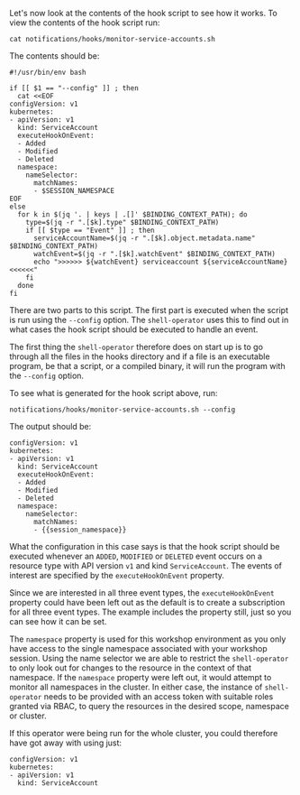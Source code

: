Let's now look at the contents of the hook script to see how it works. To view the contents of the hook script run:

```execute
cat notifications/hooks/monitor-service-accounts.sh
```

The contents should be:

```
#!/usr/bin/env bash

if [[ $1 == "--config" ]] ; then
  cat <<EOF
configVersion: v1
kubernetes:
- apiVersion: v1
  kind: ServiceAccount
  executeHookOnEvent:
  - Added
  - Modified
  - Deleted
  namespace:
    nameSelector:
      matchNames:
      - $SESSION_NAMESPACE
EOF
else
  for k in $(jq '. | keys | .[]' $BINDING_CONTEXT_PATH); do
    type=$(jq -r ".[$k].type" $BINDING_CONTEXT_PATH)
    if [[ $type == "Event" ]] ; then
      serviceAccountName=$(jq -r ".[$k].object.metadata.name" $BINDING_CONTEXT_PATH)
      watchEvent=$(jq -r ".[$k].watchEvent" $BINDING_CONTEXT_PATH)
      echo ">>>>>> ${watchEvent} serviceaccount ${serviceAccountName} <<<<<<"
    fi
  done
fi
```

There are two parts to this script. The first part is executed when the script is run using the ``--config`` option. The ``shell-operator`` uses this to find out in what cases the hook script should be executed to handle an event.

The first thing the ``shell-operator`` therefore does on start up is to go through all the files in the hooks directory and if a file is an executable program, be that a script, or a compiled binary, it will run the program with the ``--config`` option.

To see what is generated for the hook script above, run:

```execute
notifications/hooks/monitor-service-accounts.sh --config
```

The output should be:

```
configVersion: v1
kubernetes:
- apiVersion: v1
  kind: ServiceAccount
  executeHookOnEvent:
  - Added
  - Modified
  - Deleted
  namespace:
    nameSelector:
      matchNames:
      - {{session_namespace}}
```

What the configuration in this case says is that the hook script should be executed whenever an ``ADDED``, ``MODIFIED`` or ``DELETED`` event occurs on a resource type with API version ``v1`` and kind ``ServiceAccount``. The events of interest are specified by the ``executeHookOnEvent`` property.

Since we are interested in all three event types, the ``executeHookOnEvent`` property could have been left out as the default is to create a subscription for all three event types. The example includes the property still, just so you can see how it can be set.

The ``namespace`` property is used for this workshop environment as you only have access to the single namespace associated with your workshop session. Using the name selector we are able to restrict the ``shell-operator`` to only look out for changes to the resource in the context of that namespace. If the ``namespace`` property were left out, it would attempt to monitor all namespaces in the cluster. In either case, the instance of ``shell-operator`` needs to be provided with an access token with suitable roles granted via RBAC, to query the resources in the desired scope, namespace or cluster.

If this operator were being run for the whole cluster, you could therefore have got away with using just:

```
configVersion: v1
kubernetes:
- apiVersion: v1
  kind: ServiceAccount
```
